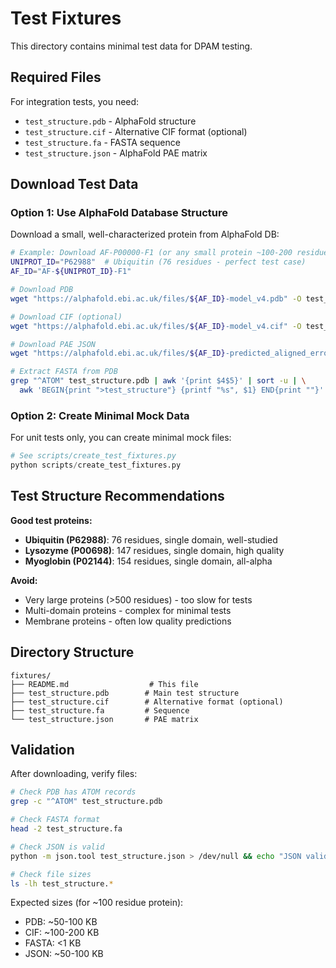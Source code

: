# Test Fixtures

This directory contains minimal test data for DPAM testing.

## Required Files

For integration tests, you need:

- `test_structure.pdb` - AlphaFold structure
- `test_structure.cif` - Alternative CIF format (optional)
- `test_structure.fa` - FASTA sequence
- `test_structure.json` - AlphaFold PAE matrix

## Download Test Data

### Option 1: Use AlphaFold Database Structure

Download a small, well-characterized protein from AlphaFold DB:

```bash
# Example: Download AF-P00000-F1 (or any small protein ~100-200 residues)
UNIPROT_ID="P62988"  # Ubiquitin (76 residues - perfect test case)
AF_ID="AF-${UNIPROT_ID}-F1"

# Download PDB
wget "https://alphafold.ebi.ac.uk/files/${AF_ID}-model_v4.pdb" -O test_structure.pdb

# Download CIF (optional)
wget "https://alphafold.ebi.ac.uk/files/${AF_ID}-model_v4.cif" -O test_structure.cif

# Download PAE JSON
wget "https://alphafold.ebi.ac.uk/files/${AF_ID}-predicted_aligned_error_v4.json" -O test_structure.json

# Extract FASTA from PDB
grep "^ATOM" test_structure.pdb | awk '{print $4$5}' | sort -u | \
  awk 'BEGIN{print ">test_structure"} {printf "%s", $1} END{print ""}' > test_structure.fa
```

### Option 2: Create Minimal Mock Data

For unit tests only, you can create minimal mock files:

```python
# See scripts/create_test_fixtures.py
python scripts/create_test_fixtures.py
```

## Test Structure Recommendations

**Good test proteins:**
- **Ubiquitin (P62988)**: 76 residues, single domain, well-studied
- **Lysozyme (P00698)**: 147 residues, single domain, high quality
- **Myoglobin (P02144)**: 154 residues, single domain, all-alpha

**Avoid:**
- Very large proteins (>500 residues) - too slow for tests
- Multi-domain proteins - complex for minimal tests
- Membrane proteins - often low quality predictions

## Directory Structure

```
fixtures/
├── README.md                  # This file
├── test_structure.pdb        # Main test structure
├── test_structure.cif        # Alternative format (optional)
├── test_structure.fa         # Sequence
└── test_structure.json       # PAE matrix
```

## Validation

After downloading, verify files:

```bash
# Check PDB has ATOM records
grep -c "^ATOM" test_structure.pdb

# Check FASTA format
head -2 test_structure.fa

# Check JSON is valid
python -m json.tool test_structure.json > /dev/null && echo "JSON valid"

# Check file sizes
ls -lh test_structure.*
```

Expected sizes (for ~100 residue protein):
- PDB: ~50-100 KB
- CIF: ~100-200 KB
- FASTA: <1 KB
- JSON: ~50-100 KB
